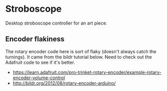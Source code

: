 # Stroboscope

Desktop stroboscope controller for an art piece.

## Encoder flakiness

The rotary encoder code here is sort of flaky (doesn't always catch the turnings). It came from the bildr tutorial below. Need to check out the Adafruit code to see if it's better.

- https://learn.adafruit.com/pro-trinket-rotary-encoder/example-rotary-encoder-volume-control
- http://bildr.org/2012/08/rotary-encoder-arduino/
